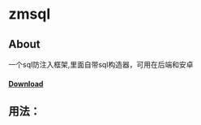 # zmsql
## About
一个sql防注入框架,里面自带sql构造器，可用在后端和安卓
#### [Download](https://raw.githubusercontent.com/XuWuDeAi/zmsql/master/zmsql.jar)<br>

## 用法：
